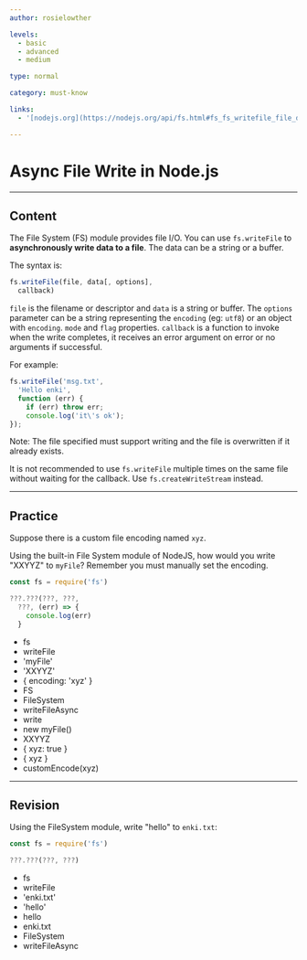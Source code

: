 ```yaml
---
author: rosielowther

levels:
  - basic
  - advanced
  - medium

type: normal

category: must-know

links:
  - '[nodejs.org](https://nodejs.org/api/fs.html#fs_fs_writefile_file_data_options_callback){website}'

---
```

# Async File Write in Node.js

---
## Content

The File System (FS) module provides file I/O. You can use `fs.writeFile` to **asynchronously write data to a file**. The data can be a string or a buffer.

The syntax is:

```javascript
fs.writeFile(file, data[, options],
  callback)
```

`file` is the filename or descriptor and `data` is a string or buffer.
The `options` parameter can be a string representing the `encoding` (eg: `utf8`) or an object with `encoding`. `mode` and `flag` properties. `callback` is a function to invoke when the write completes, it receives an error argument on error or no arguments if successful.

For example:

```javascript
fs.writeFile('msg.txt',
  'Hello enki',
  function (err) {
    if (err) throw err;
    console.log('it\'s ok');
});
```

Note: The file specified must support writing and the file is overwritten if it already exists.

It is not recommended to use `fs.writeFile` multiple times on the same file without waiting for the callback.  Use `fs.createWriteStream` instead.

---
## Practice

Suppose there is a custom file encoding named `xyz`.

Using the built-in File System module of NodeJS, how would you write "XXYYZ" to `myFile`? Remember you must manually set the encoding.

```javascript
const fs = require('fs')

???.???(???, ???,
  ???, (err) => {
    console.log(err)
  }
```

* fs
* writeFile
* 'myFile'
* 'XXYYZ'
* { encoding: 'xyz' }
* FS
* FileSystem
* writeFileAsync
* write
* new myFile()
* XXYYZ
* { xyz: true }
* { xyz }
* customEncode(xyz)

---
## Revision

Using the FileSystem module, write "hello" to `enki.txt`:

```javascript
const fs = require('fs')

???.???(???, ???)
```

* fs
* writeFile
* 'enki.txt'
* 'hello'
* hello
* enki.txt
* FileSystem
* writeFileAsync